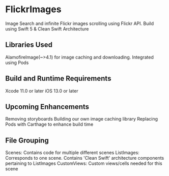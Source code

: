 # FlickrImages

Image Search and infinite Flickr images scrolling using Flickr API. Build using Swift 5 & Clean Swift Architecture

## Libraries Used
AlamofireImage(~>4.1) for image caching and downloading. Integrated using Pods
 

## Build and Runtime Requirements
Xcode 11.0 or later
 iOS 13.0 or later

## Upcoming Enhancements
Removing storyboards
Building our own image caching library
Replacing Pods with Carthage to enhance build time

## File Grouping
Scenes: Contains code for multiple different scenes
ListImages: Corresponds to one scene. Contains 'Clean Swift' architecture components pertaining to ListImages
CustomViews: Custom views/cells needed for this scene 
